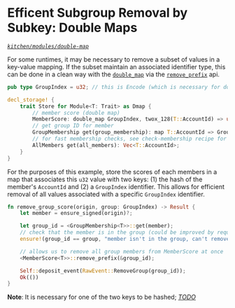 # Efficent Subgroup Removal by Subkey: Double Maps
*[`kitchen/modules/double-map`](https://github.com/substrate-developer-hub/recipes/tree/master/kitchen/modules/double-map)*

For some runtimes, it may be necessary to remove a subset of values in a key-value mapping. If the subset maintain an associated identifier type, this can be done in a clean way with the [`double_map`](https://crates.parity.io/srml_support/storage/trait.StorageDoubleMap.html) via the [`remove_prefix`](https://crates.parity.io/srml_support/storage/trait.StorageDoubleMap.html#tymethod.remove_prefix) api.

```rust
pub type GroupIndex = u32; // this is Encode (which is necessary for double_map)

decl_storage! {
	trait Store for Module<T: Trait> as Dmap {
        // member score (double map)
        MemberScore: double_map GroupIndex, twox_128(T::AccountId) => u32;
        // get group ID for member
        GroupMembership get(group_membership): map T::AccountId => GroupIndex;
        // for fast membership checks, see check-membership recipe for more details
        AllMembers get(all_members): Vec<T::AccountId>;
	}
}
```

For the purposes of this example,  store the scores of each members in a map that associates this `u32` value with two keys: (1) the hash of the member's `AccountId` and (2) a `GroupIndex` identifier. This allows for efficient removal of all values associated with a specific `GroupIndex` identifier. 

```rust
fn remove_group_score(origin, group: GroupIndex) -> Result {
    let member = ensure_signed(origin)?;

    let group_id = <GroupMembership<T>>::get(member);
    // check that the member is in the group (could be improved by requiring n-of-m member support)
    ensure!(group_id == group, "member isn't in the group, can't remove it");

    // allows us to remove all group members from MemberScore at once
    <MemberScore<T>>::remove_prefix(&group_id);

    Self::deposit_event(RawEvent::RemoveGroup(group_id));
    Ok(())
}
```

**Note**: It is necessary for one of the two keys to be hashed; *[TODO](https://github.com/substrate-developer-hub/recipes/issues/46)*